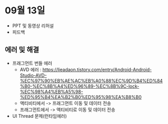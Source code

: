 # 09월 13일

- PPT 및 동영상 리허설
- 피드백

## 에러 및 해결
- 프래그먼트 번들 에러
    - AVD 에러 : https://lieadaon.tistory.com/entry/Android-Android-Studio-AVD-%EC%97%90%EB%AE%AC%EB%A0%88%EC%9D%B4%ED%84%B0-%EC%8B%A4%ED%96%89-%EC%8B%9C-lock-%EC%98%A4%EB%A5%98-%ED%95%B4%EA%B2%B0%ED%95%98%EA%B8%B0
  - 액티비티에서 -> 프래그먼트 이동 및 데이터 전송
  - 프래그먼트에서 -> 액티비티로 이동 및 데이터 전송
- UI Thread 문제(런타임에러)

